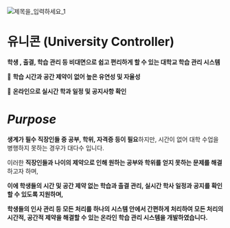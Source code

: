 ![제목을_입력하세요_1](https://user-images.githubusercontent.com/109030338/206969605-d45918a5-75b8-4ad2-b78a-3a33060dbb2f.jpg)


# 유니콘 (University Controller)

**학생 , 출결, 학습 관리 등 비대면으로 쉽고 편리하게 할 수 있는 대학교 학습 관리 시스템**

📒 **학습 시간과 공간 제약이 없어 높은 유연성 및 자율성**

📒 **온라인으로 실시간 학과 일정 및 공지사항 확인**

# ***Purpose***

**생계가 필수 직장인들 중 공부, 학위, 자격증 등이 필요**하지만, 시간이 없어 대학 수업을 병행하지 못하는 경우가 대다수 입니다.

이러한 **직장인들과 나이의 제약으로 인해 원하는 공부와 학위를 얻지 못하는 문제를 해결**하고자 하며,

**이에 학생들의 시간 및 공간 제약 없는 학습과 출결 관리, 실시간 학사 일정과 공지를 확인할 수 있도록 지원하며,**

**학생들의 인사 관리 등 모든 처리를 하나의 시스템 안에서 간편하게 처리하여 모든 처리의 시간적, 공간적 제약을 해결할 수 있는 온라인 학습 관리 시스템을 개발하였습니다.**
